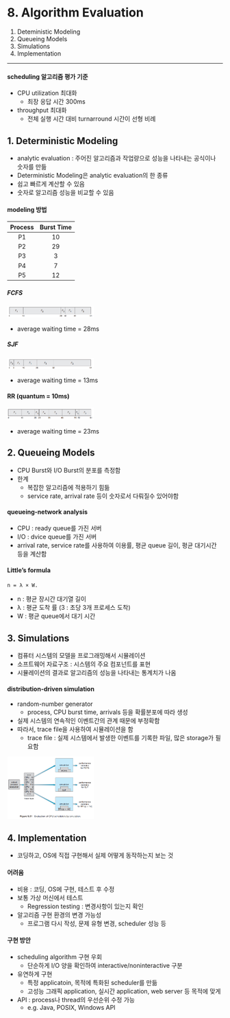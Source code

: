 # 8. Algorithm Evaluation

1. Deteministic Modeling
2. Queueing Models
3. Simulations
4. Implementation

---

#### scheduling 알고리즘 평가 기준

- CPU utilization 최대화
    - 최장 응답 시간 300ms
- throughput 최대화
    - 전체 실행 시간 대비 turnarround 시간이 선형 비례

## 1. Deterministic Modeling

- analytic evaluation : 주어진 알고리즘과 작업량으로 성능을 나타내는 공식이나 숫자를 만듦
- Deterministic Modeling은 analytic evaluation의 한 종류
- 쉽고 빠르게 계산할 수 있음
- 숫자로 알고리즘 성능을 비교할 수 있음

#### modeling 방법

| Process | Burst Time |
|:-------:|:----------:|
|   P1    |     10     |
|   P2    |     29     |
|   P3    |     3      |
|   P4    |     7      |
|   P5    |     12     |

##### FCFS

<img src="img.png"  width="40%"/>

- average waiting time = 28ms

##### SJF

<img src="img_1.png"  width="40%"/>

- average waiting time = 13ms

#### RR (quantum = 10ms)

<img src="img_2.png"  width="40%"/>

- average waiting time = 23ms

## 2. Queueing Models

- CPU Burst와 I/O Burst의 분포를 측정함
- 한계
    - 복잡한 알고리즘에 적용하기 힘듦
    - service rate, arrival rate 등이 숫자로서 다뤄질수 있어야함

#### queueing-network analysis

- CPU : ready queue를 가진 서버
- I/O : dvice queue를 가진 서버
- arrival rate, service rate를 사용하여 이용률, 평균 queue 길이, 평균 대기시간 등을 계산함

#### Little’s formula

````
n = λ × W.
````

- n : 평균 장시간 대기열 길이
- λ : 평균 도착 률 (3 : 초당 3개 프로세스 도착)
- W : 평균 queue에서 대기 시간

## 3. Simulations

- 컴퓨터 시스템의 모델을 프로그래밍해서 시뮬레이션
- 소프트웨어 자료구조 : 시스템의 주요 컴포넌트를 표현
- 시뮬레이션의 결과로 알고리즘의 성능을 나타내는 통계치가 나옴

#### distribution-driven simulation

- random-number generator
    - process, CPU burst time, arrivals 등을 확률분포에 따라 생성
- 실제 시스템의 연속적인 이벤트간의 관계 때문에 부정확함
- 따라서, trace file을 사용하여 시뮬레이션을 함
    - trace file : 실제 시스템에서 발생한 이벤트를 기록한 파일, 많은 storage가 필요함

<img src="img_3.png"  width="40%"/>

## 4. Implementation

- 코딩하고, OS에 직접 구현해서 실제 어떻게 동작하는지 보는 것

#### 어려움

- 비용 : 코딩, OS에 구현, 테스트 후 수정
- 보통 가상 머신에서 테스트
    - Regression testing : 변경사항이 있는지 확인
- 알고리즘 구현 환경의 변경 가능성
    - 프로그램 다시 작성, 문제 유형 변경, scheduler 성능 등

#### 구현 방안

- scheduling algorithm 구현 우회
    - 단순하게 I/O 양을 확인하여 interactive/noninteractive 구분
- 유연하게 구현
    - 특정 applicatoin, 목적에 특화된 scheduler를 만듦
    - 고성능 그래픽 application, 실시간 application, web server 등 목적에 맞게
- API : process나 thread의 우선순위 수정 가능
    - e.g. Java, POSIX, Windows API


